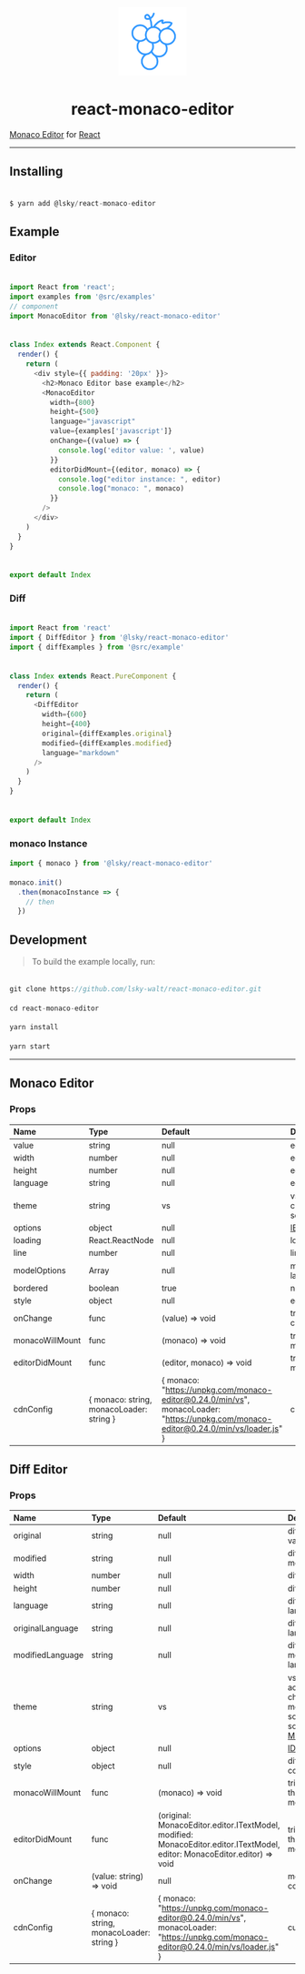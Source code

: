 <!-- logo -->
<p align="center" style="padding-top: 40px">
  <img src="./assets/images/logo.svg?sanitize=true" width="120" alt="logo" />
</p>
<!-- logo -->

<!-- title -->
<h1 align="center" style="text-align: center">react-monaco-editor</h1>
<!-- title -->


[Monaco Editor](https://microsoft.github.io/monaco-editor/) for [React](https://reactjs.org/)


---

## Installing

```javascript

$ yarn add @lsky/react-monaco-editor

```


## Example

### Editor
```javascript

import React from 'react';
import examples from '@src/examples'
// component
import MonacoEditor from '@lsky/react-monaco-editor'


class Index extends React.Component {
  render() {
    return (
      <div style={{ padding: '20px' }}>
        <h2>Monaco Editor base example</h2>
        <MonacoEditor
          width={800}
          height={500}
          language="javascript"
          value={examples['javascript']}
          onChange={(value) => {
            console.log('editor value: ', value)
          }}
          editorDidMount={(editor, monaco) => {
            console.log("editor instance: ", editor)
            console.log("monaco: ", monaco)
          }}
        />
      </div>
    )
  }
}


export default Index
```


### Diff
```javascript

import React from 'react'
import { DiffEditor } from '@lsky/react-monaco-editor'
import { diffExamples } from '@src/example'


class Index extends React.PureComponent {
  render() {
    return (
      <DiffEditor
        width={600}
        height={400}
        original={diffExamples.original}
        modified={diffExamples.modified}
        language="markdown"
      />
    )
  }
}


export default Index
```


### monaco Instance
```javascript
import { monaco } from '@lsky/react-monaco-editor'

monaco.init()
  .then(monacoInstance => {
    // then
  })

```

## Development

> To build the example locally, run:

```javascript

git clone https://github.com/lsky-walt/react-monaco-editor.git

cd react-monaco-editor

yarn install

yarn start

```

---

## Monaco Editor

### Props

| Name | Type | Default | Description |
|:--------------|:-------------|:-------------|:---------------|
| value | string | null | editor value |
| width | number | null | editor width |
| height | number | null | editor height |
| language | string | null | editor language |
| theme | string | vs | vs, vs-dark, active4d, clouds, chrome, monokai, solarized-dark, solarized-light, [MonacoTheme](https://github.com/brijeshb42/monaco-themes) |
| options | object | null | [IEditorOptions](https://microsoft.github.io/monaco-editor/api/interfaces/monaco.editor.ieditoroptions.html) |
| loading | React.ReactNode | null | loading ?? |
| line | number | null | line number |
| modelOptions | Array<any> | null | monaco.editor.createModel(value, language, ...modelOptions) |
| bordered | boolean | true | need bordered ? |
| style | object | null | editor outer container style |
| onChange | func | (value) => void | triggered when the editor value changes |
| monacoWillMount | func | (monaco) => void | triggered when the monaco will mounted |
| editorDidMount | func | (editor, monaco) => void | triggered when the editor did mounted |
| cdnConfig | { monaco: string, monacoLoader: string } | { monaco: "https://unpkg.com/monaco-editor@0.24.0/min/vs", monacoLoader: "https://unpkg.com/monaco-editor@0.24.0/min/vs/loader.js" } | custom cdn |


## Diff Editor

### Props

| Name | Type | Default | Description |
|:--------------|:-------------|:-------------|:---------------|
| original | string | null | diff editor original value |
| modified | string | null | diff editor modified value |
| width | number | null | diff editor width |
| height | number | null | diff editor height |
| language | string | null | diff editor language |
| originalLanguage | string | null | diff editor original language |
| modifiedLanguage | string | null | diff editor modified language |
| theme | string | vs | vs, vs-dark, active4d, clouds, chrome, monokai, solarized-dark, solarized-light, [MonacoTheme](https://github.com/brijeshb42/monaco-themes) |
| options | object | null | [IDiffEditorOptions](https://microsoft.github.io/monaco-editor/api/interfaces/monaco.editor.idiffeditorconstructionoptions.html) |
| style | object | null | diff editor outer container style |
| monacoWillMount | func | (monaco) => void | triggered when the monaco will mounted |
| editorDidMount | func | (original: MonacoEditor.editor.ITextModel, modified: MonacoEditor.editor.ITextModel, editor: MonacoEditor.editor) => void | triggered when the diff editor did mounted |
| onChange | (value: string) => void | null | modified model content change |
| cdnConfig | { monaco: string, monacoLoader: string } | { monaco: "https://unpkg.com/monaco-editor@0.24.0/min/vs", monacoLoader: "https://unpkg.com/monaco-editor@0.24.0/min/vs/loader.js" } | custom cdn |